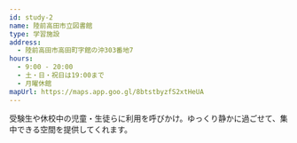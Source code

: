 ```yaml
---
id: study-2
name: 陸前高田市立図書館
type: 学習施設
address:
  - 陸前高田市高田町字館の沖303番地7
hours:
  - 9:00 - 20:00
  - 土・日・祝日は19:00まで
  - 月曜休館
mapUrl: https://maps.app.goo.gl/8btstbyzfS2xtHeUA
---
```


受験生や休校中の児童・生徒らに利用を呼びかけ。ゆっくり静かに過ごせて、集中できる空間を提供してくれます。
